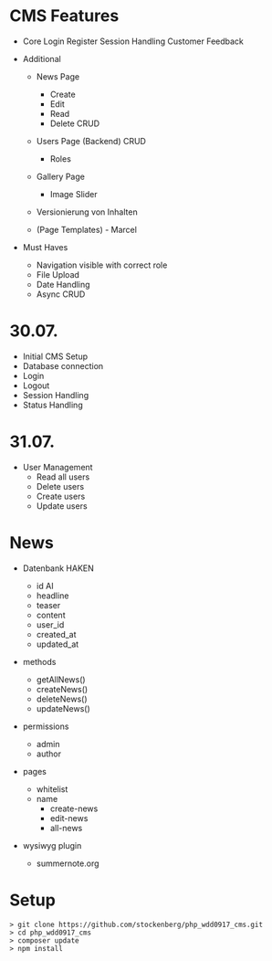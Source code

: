 # CMS Features
- Core
    Login
    Register
    Session Handling
    Customer Feedback
    
- Additional
    - News Page
        - Create
        - Edit
        - Read
        - Delete
            CRUD
    - Users Page (Backend)
        CRUD
        - Roles
    
    - Gallery Page
        - Image Slider
        
    - Versionierung von Inhalten
    - (Page Templates) - Marcel
    
    
- Must Haves
    - Navigation visible with correct role
    - File Upload
    - Date Handling
    - Async CRUD
   
# 30.07.
- Initial CMS Setup
- Database connection
- Login
- Logout
- Session Handling
- Status Handling

# 31.07.
- User Management
    - Read all users
    - Delete users
    - Create users
    - Update users

# News
- Datenbank HAKEN
   - id AI 
   - headline
   - teaser
   - content
   - user_id
   - created_at
   - updated_at
   
- methods
    - getAllNews() 
    - createNews()
    - deleteNews()
    - updateNews()
    
- permissions
    - admin
    - author
    
- pages
    - whitelist
    - name
        - create-news
        - edit-news
        - all-news
    
- wysiwyg plugin
    - summernote.org
    
# Setup
```
> git clone https://github.com/stockenberg/php_wdd0917_cms.git
> cd php_wdd0917_cms
> composer update
> npm install
```